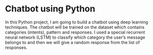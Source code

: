 # Chatbot using Python
In this Python project, I am going to build a chatbot using deep learning techniques.
The chatbot will be trained on the dataset which contains categories (intents), pattern and responses. 
I used a special recurrent neural network (LSTM) to classify which category the user’s message belongs to and then we will give a random response from the list of responses.
